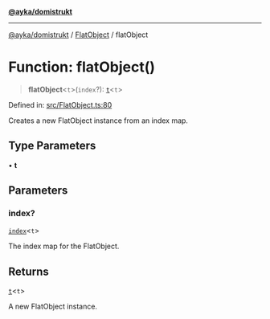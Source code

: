 [**@ayka/domistrukt**](../../../README.md)

***

[@ayka/domistrukt](../../../globals.md) / [FlatObject](../README.md) / flatObject

# Function: flatObject()

> **flatObject**\<`t`\>(`index`?): [`t`](../classes/t.md)\<`t`\>

Defined in: [src/FlatObject.ts:80](https://github.com/AndreyMork/domistrukt/blob/d336ce883f586949cec0ae80ccb1b178d7aa8196/src/FlatObject.ts#L80)

Creates a new FlatObject instance from an index map.

## Type Parameters

• **t**

## Parameters

### index?

[`index`](../type-aliases/index.md)\<`t`\>

The index map for the FlatObject.

## Returns

[`t`](../classes/t.md)\<`t`\>

A new FlatObject instance.
